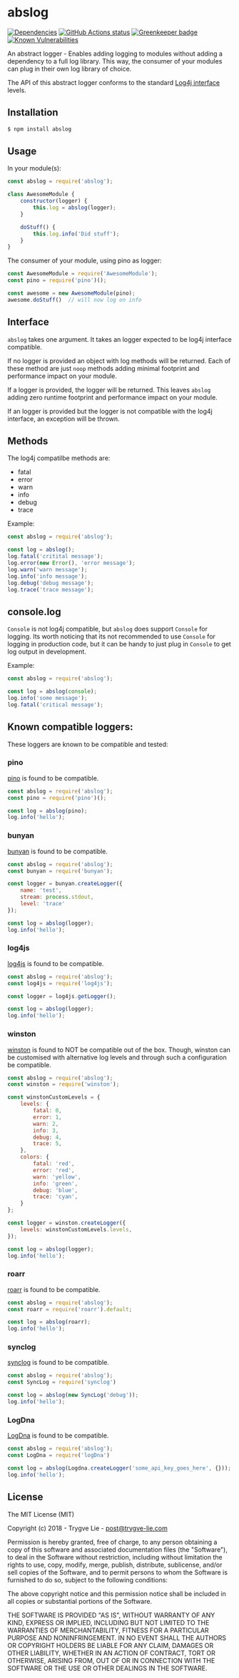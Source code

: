 # abslog

[![Dependencies](https://img.shields.io/david/trygve-lie/abslog.svg?style=flat-square)](https://david-dm.org/trygve-lie/abslog)
[![GitHub Actions status](https://github.com/trygve-lie/abslog/workflows/Run%20Lint%20and%20Tests/badge.svg)](https://github.com/trygve-lie/abslog/actions?query=workflow%3A%22Run+Lint+and+Tests%22)
[![Greenkeeper badge](https://badges.greenkeeper.io/trygve-lie/abslog.svg?style=flat-square)](https://greenkeeper.io/)
[![Known Vulnerabilities](https://snyk.io/test/github/trygve-lie/abslog/badge.svg?targetFile=package.json&style=flat-square)](https://snyk.io/test/github/trygve-lie/abslog?targetFile=package.json)

An abstract logger - Enables adding logging to modules without adding a dependency to a full log library. This way, the consumer of your modules can plug in their own log library of choice.

The API of this abstract logger conforms to the standard [Log4j interface](https://logging.apache.org/log4j/1.2/apidocs/org/apache/log4j/Level.html) levels.


## Installation

```bash
$ npm install abslog
```


## Usage

In your module(s):

```js
const abslog = require('abslog');

class AwesomeModule {
    constructor(logger) {
        this.log = abslog(logger);
    }

    doStuff() {
        this.log.info('Did stuff');
    }
}
```

The consumer of your module, using pino as logger:

```js
const AwesomeModule = require('AwesomeModule');
const pino = require('pino')();

const awesome = new AwesomeModule(pino);
awesome.doStuff()  // will now log on info
```


## Interface

`abslog` takes one argument. It takes an logger expected to be log4j interface
compatible.

If no logger is provided an object with log methods will be returned. Each of
these method are just `noop` methods adding minimal footprint and performance impact
on your module.

If a logger is provided, the logger will be returned. This leaves `abslog` adding
zero runtime footprint and performance impact on your module.

If an logger is provided but the logger is not compatible with the log4j interface,
an exception will be thrown.


## Methods

The log4j compatilbe methods are:

 * fatal
 * error
 * warn
 * info
 * debug
 * trace

Example:

```js
const abslog = require('abslog');

const log = abslog();
log.fatal('critital message');
log.error(new Error(), 'error message');
log.warn('warn message');
log.info('info message');
log.debug('debug message');
log.trace('trace message');
```


## console.log

`Console` is not log4j compatible, but `abslog` does support `Console` for logging.
Its worth noticing that its not recommended to use `Console` for logging in production
code, but it can be handy to just plug in `Console` to get log output in development.

Example:

```js
const abslog = require('abslog');

const log = abslog(console);
log.info('some message');
log.fatal('critical message');
```


## Known compatible loggers:

These loggers are known to be compatible and tested:

### pino

[pino](https://www.npmjs.com/package/pino) is found to be compatible.

```js
const abslog = require('abslog');
const pino = require('pino')();

const log = abslog(pino);
log.info('hello');
```

### bunyan

[bunyan](https://www.npmjs.com/package/bunyan) is found to be compatible.

```js
const abslog = require('abslog');
const bunyan = require('bunyan');

const logger = bunyan.createLogger({
    name: 'test',
    stream: process.stdout,
    level: 'trace'
});

const log = abslog(logger);
log.info('hello');
```

### log4js

[log4js](https://www.npmjs.com/package/log4js) is found to be compatible.

```js
const abslog = require('abslog');
const log4js = require('log4js');

const logger = log4js.getLogger();

const log = abslog(logger);
log.info('hello');
```

### winston

[winston](https://www.npmjs.com/package/winston) is found to NOT be compatible
out of the box. Though, winston can be customised with alternative log levels
and through such a configuration be compatible.

```js
const abslog = require('abslog');
const winston = require('winston');

const winstonCustomLevels = {
    levels: {
        fatal: 0,
        error: 1,
        warn: 2,
        info: 3,
        debug: 4,
        trace: 5,
    },
    colors: {
        fatal: 'red',
        error: 'red',
        warn: 'yellow',
        info: 'green',
        debug: 'blue',
        trace: 'cyan',
    }
};

const logger = winston.createLogger({
    levels: winstonCustomLevels.levels,
});

const log = abslog(logger);
log.info('hello');
```

### roarr

[roarr](https://github.com/gajus/roarr) is found to be compatible.

```js
const abslog = require('abslog');
const roarr = require('roarr').default;

const log = abslog(roarr);
log.info('hello');
```

### synclog

[synclog](https://github.com/trygve-lie/synclog) is found to be compatible.

```js
const abslog = require('abslog');
const SyncLog = require('synclog')

const log = abslog(new SyncLog('debug'));
log.info('hello');
```

### LogDna

[LogDna](https://www.npmjs.com/package/logdna) is found to be compatible.

```js
const abslog = require('abslog');
const LogDna = require('logDna')

const log = abslog(Logdna.createLogger('some_api_key_goes_here', {}));
log.info('hello');
```


## License

The MIT License (MIT)

Copyright (c) 2018 - Trygve Lie - post@trygve-lie.com

Permission is hereby granted, free of charge, to any person obtaining a copy
of this software and associated documentation files (the "Software"), to deal
in the Software without restriction, including without limitation the rights
to use, copy, modify, merge, publish, distribute, sublicense, and/or sell
copies of the Software, and to permit persons to whom the Software is
furnished to do so, subject to the following conditions:

The above copyright notice and this permission notice shall be included in
all copies or substantial portions of the Software.

THE SOFTWARE IS PROVIDED "AS IS", WITHOUT WARRANTY OF ANY KIND, EXPRESS OR
IMPLIED, INCLUDING BUT NOT LIMITED TO THE WARRANTIES OF MERCHANTABILITY,
FITNESS FOR A PARTICULAR PURPOSE AND NONINFRINGEMENT. IN NO EVENT SHALL THE
AUTHORS OR COPYRIGHT HOLDERS BE LIABLE FOR ANY CLAIM, DAMAGES OR OTHER
LIABILITY, WHETHER IN AN ACTION OF CONTRACT, TORT OR OTHERWISE, ARISING FROM,
OUT OF OR IN CONNECTION WITH THE SOFTWARE OR THE USE OR OTHER DEALINGS IN
THE SOFTWARE.
